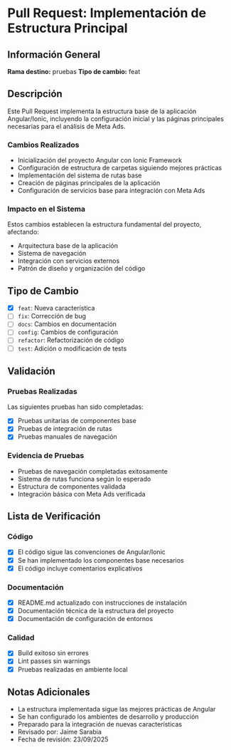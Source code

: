 # Pull Request: Implementación de Estructura Principal

## Información General
**Rama destino:** pruebas
**Tipo de cambio:** feat

## Descripción
Este Pull Request implementa la estructura base de la aplicación Angular/Ionic, incluyendo la configuración inicial y las páginas principales necesarias para el análisis de Meta Ads.

### Cambios Realizados
- Inicialización del proyecto Angular con Ionic Framework
- Configuración de estructura de carpetas siguiendo mejores prácticas
- Implementación del sistema de rutas base
- Creación de páginas principales de la aplicación
- Configuración de servicios base para integración con Meta Ads

### Impacto en el Sistema
Estos cambios establecen la estructura fundamental del proyecto, afectando:
- Arquitectura base de la aplicación
- Sistema de navegación
- Integración con servicios externos
- Patrón de diseño y organización del código

## Tipo de Cambio
- [x] `feat`: Nueva característica
- [ ] `fix`: Corrección de bug
- [ ] `docs`: Cambios en documentación
- [ ] `config`: Cambios de configuración
- [ ] `refactor`: Refactorización de código
- [ ] `test`: Adición o modificación de tests

## Validación
### Pruebas Realizadas
Las siguientes pruebas han sido completadas:
- [x] Pruebas unitarias de componentes base
- [x] Pruebas de integración de rutas
- [x] Pruebas manuales de navegación

### Evidencia de Pruebas
- Pruebas de navegación completadas exitosamente
- Sistema de rutas funciona según lo esperado
- Estructura de componentes validada
- Integración básica con Meta Ads verificada

## Lista de Verificación
### Código
- [x] El código sigue las convenciones de Angular/Ionic
- [x] Se han implementado los componentes base necesarios
- [x] El código incluye comentarios explicativos

### Documentación
- [x] README.md actualizado con instrucciones de instalación
- [x] Documentación técnica de la estructura del proyecto
- [x] Documentación de configuración de entornos

### Calidad
- [x] Build exitoso sin errores
- [x] Lint passes sin warnings
- [x] Pruebas realizadas en ambiente local

## Notas Adicionales
- La estructura implementada sigue las mejores prácticas de Angular
- Se han configurado los ambientes de desarrollo y producción
- Preparado para la integración de nuevas características
- Revisado por: Jaime Sarabia
- Fecha de revisión: 23/09/2025